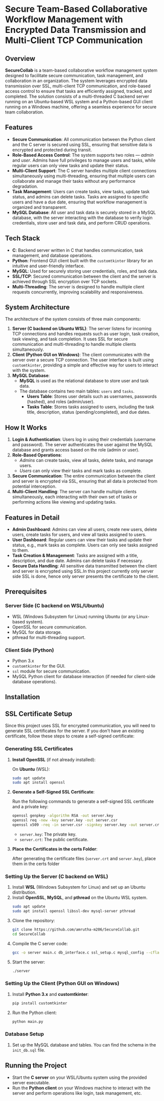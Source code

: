 # Secure Team-Based Collaborative Workflow Management with Encrypted Data Transmission and Multi-Client TCP Communication 

## Overview

**SecureCollab** is a team-based collaborative workflow management system designed to facilitate secure communication, task management, and collaboration in an organization. The system leverages encrypted data transmission over SSL, multi-client TCP communication, and role-based access control to ensure that tasks are efficiently assigned, tracked, and completed. The solution consists of a multi-threaded C backend server running on an Ubuntu-based WSL system and a Python-based GUI client running on a Windows machine, offering a seamless experience for secure team collaboration.

## Features

- **Secure Communication**: All communication between the Python client and the C server is secured using SSL, ensuring that sensitive data is encrypted and protected during transit.
- **Role-Based Access Control**: The system supports two roles — *admin* and *user*. Admins have full privileges to manage users and tasks, while regular users can only view tasks and update their status.
- **Multi-Client Support**: The C server handles multiple client connections simultaneously using multi-threading, ensuring that multiple users can collaborate and manage their tasks without any performance degradation.
- **Task Management**: Users can create tasks, view tasks, update task status, and admins can delete tasks. Tasks are assigned to specific users and have a due date, ensuring that workflow management is organized and transparent.
- **MySQL Database**: All user and task data is securely stored in a MySQL database, with the server interacting with the database to verify login credentials, store user and task data, and perform CRUD operations.

## Tech Stack

- **C**: Backend server written in C that handles communication, task management, and database operations.
- **Python**: Frontend GUI client built with the `customtkinter` library for an intuitive and user-friendly interface.
- **MySQL**: Used for securely storing user credentials, roles, and task data.
- **SSL/TCP**: Secured communication between the client and the server is achieved through SSL encryption over TCP sockets.
- **Multi-Threading**: The server is designed to handle multiple client requests concurrently, improving scalability and responsiveness.

## System Architecture

The architecture of the system consists of three main components:
1. **Server (C backend on Ubuntu WSL)**: The server listens for incoming TCP connections and handles requests such as user login, task creation, task viewing, and task completion. It uses SSL for secure communication and multi-threading to handle multiple clients simultaneously.
2. **Client (Python GUI on Windows)**: The client communicates with the server over a secure TCP connection. The user interface is built using `customtkinter`, providing a simple and effective way for users to interact with the system.
3. **MySQL Database**:
    - **MySQL** is used as the relational database to store user and task data.
    - The database contains two main tables: `users` and `tasks`.
      - **Users Table**: Stores user details such as usernames, passwords (hashed), and roles (admin/user).
      - **Tasks Table**: Stores tasks assigned to users, including the task title, description, status (pending/completed), and due dates.
        
## How It Works

1. **Login & Authentication**: Users log in using their credentials (username and password). The server authenticates the user against the MySQL database and grants access based on the role (admin or user).
2. **Role-Based Operations**:
   - *Admins* can create tasks, view all tasks, delete tasks, and manage users.
   - *Users* can only view their tasks and mark tasks as complete.
3. **Secure Communication**: The entire communication between the client and server is encrypted via SSL, ensuring that all data is protected from potential interception.
4. **Multi-Client Handling**: The server can handle multiple clients simultaneously, each interacting with their own set of tasks or performing actions like viewing and updating tasks.

## Features in Detail

- **Admin Dashboard**: Admins can view all users, create new users, delete users, create tasks for users, and view all tasks assigned to users.
- **User Dashboard**: Regular users can view their tasks and update their status, e.g., mark tasks as complete. Users can only see tasks assigned to them.
- **Task Creation & Management**: Tasks are assigned with a title, description, and due date. Admins can delete tasks if necessary. 
- **Secure Data Handling**: All sensitive data transmitted between the client and server is encrypted using SSL.In this project currently only server side SSL is done, hence only server presents the certificate to the client.

## Prerequisites

### Server Side (C backend on WSL/Ubuntu)
- WSL (Windows Subsystem for Linux) running Ubuntu (or any Linux-based system).
- OpenSSL for secure communication.
- MySQL for data storage.
- pthread for multi-threading support.

### Client Side (Python)
- Python 3.x
- `customtkinter` for the GUI.
- `ssl` module for secure communication.
- MySQL Python client for database interaction (if needed for client-side database operations).

## Installation

## SSL Certificate Setup

Since this project uses SSL for encrypted communication, you will need to generate SSL certificates for the server. If you don't have an existing certificate, follow these steps to create a self-signed certificate:

### Generating SSL Certificates

1. **Install OpenSSL** (if not already installed):

    On **Ubuntu** (WSL):
    ```bash
    sudo apt update
    sudo apt install openssl
    ```

2. **Generate a Self-Signed SSL Certificate**:

    Run the following commands to generate a self-signed SSL certificate and a private key:

    ```bash
    openssl genpkey -algorithm RSA -out server.key
    openssl req -new -key server.key -out server.csr
    openssl x509 -req -in server.csr -signkey server.key -out server.crt
    ```

    - `server.key`: The private key.
    - `server.crt`: The public certificate.

3. **Place the Certificates in the certs Folder**:

    After generating the certificate files (`server.crt` and `server.key`), place them in the certs folder



### Setting Up the Server (C backend on WSL)
1. Install **WSL** (Windows Subsystem for Linux) and set up an Ubuntu distribution.
2. Install **OpenSSL**, **MySQL**, and **pthread** on the Ubuntu WSL system.
    ```bash
    sudo apt update
    sudo apt install openssl libssl-dev mysql-server pthread
    ```
3. Clone the repository:
    ```bash
    git clone https://github.com/amrutha-m206/SecureCollab.git
    cd SecureCollab
    ```
4. Compile the C server code:
    ```bash
   gcc -o server main.c db_interface.c ssl_setup.c mysql_config --cflags --libs -lssl -lcrypto -lpthread
    ```
5. Start the server:
    ```bash
    ./server
    ```

### Setting Up the Client (Python GUI on Windows)
1. Install **Python 3.x** and **customtkinter**:
    ```bash
    pip install customtkinter
    ```
  
2. Run the Python client:
    ```bash
    python main.py
    ```

### Database Setup
1. Set up the MySQL database and tables. You can find the schema in the `init_db.sql` file.

## Running the Project

- Start the **C server** on your WSL/Ubuntu system using the provided server executable.
- Run the **Python client** on your Windows machine to interact with the server and perform operations like login, task management, etc.
  
